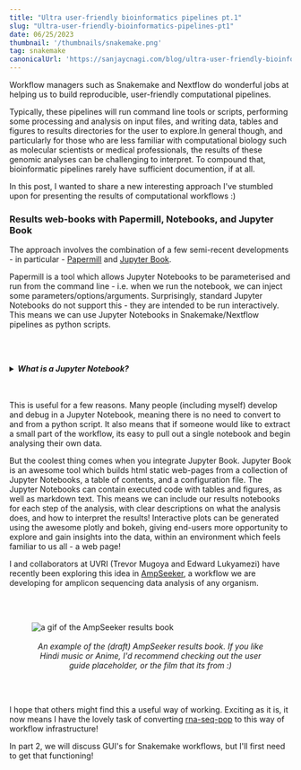 ```yaml
---
title: "Ultra user-friendly bioinformatics pipelines pt.1"
slug: "Ultra-user-friendly-bioinformatics-pipelines-pt1"
date: 06/25/2023
thumbnail: '/thumbnails/snakemake.png'
tag: snakemake
canonicalUrl: 'https://sanjaycnagi.com/blog/ultra-user-friendly-bioinformatics-pipelines-pt1/'
---
```


Workflow managers such as Snakemake and Nextflow do wonderful jobs at helping us to build reproducible, user-friendly computational pipelines. 

Typically, these pipelines will run command line tools or scripts, performing some processing and analysis on input files, and writing data, tables and figures to results directories for the user to explore.In general though, and particularly for those who are less familiar with computational biology such as molecular scientists or medical professionals, the results of these genomic analyses can be challenging to interpret. To compound that, bioinformatic pipelines rarely have sufficient documention, if at all. 

In this post, I wanted to share a new interesting approach I've stumbled upon for presenting the results of computational workflows :) 

### Results web-books with Papermill, Notebooks, and Jupyter Book

The approach involves the combination of a few semi-recent developments - in particular - [Papermill](https://github.com/nteract/papermill) and [Jupyter Book](https://jupyterbook.org/en/stable/intro.html).  

Papermill is a tool which allows Jupyter Notebooks to be parameterised and run from the command line - i.e. when we run the notebook, we can inject some parameters/options/arguments. Surprisingly, standard Jupyter Notebooks do not support this - they are intended to be run interactively. This means we can use Jupyter Notebooks in Snakemake/Nextflow pipelines as python scripts.  

<br></br>
<details>
    <summary><em><b>What is a Jupyter Notebook?</b></em></summary>
  
    A Jupyter Notebook is an interactive computing environment that allows you to create and share documents containing live code, visualizations, and explanatory text. For those familiar with R, it is similar to Rmarkdown. It provides a web-based interface where you can write and execute code in different programming languages, typically Python, but also R and more. Jupyter Notebooks enable data analysis, experimentation, and collaboration in a convenient and flexible manner.
</details>
<br></br>

This is useful for a few reasons. Many people (including myself) develop and debug in a Jupyter Notebook, meaning there is no need to convert to and from a python script. It also means that if someone would like to extract a small part of the workflow, its easy to pull out a single notebook and begin analysing their own data. 

But the coolest thing comes when you integrate Jupyter Book. Jupyter Book is an awesome tool which builds html static web-pages from a collection of Jupyter Notebooks, a table of contents, and a configuration file. The Jupyter Notebooks can contain executed code with tables and figures, as well as markdown text. This means we can include our results notebooks for each step of the analysis, with clear descriptions on what the analysis does, and how to interpret the results! Interactive plots can be generated using the awesome plotly and bokeh, giving end-users more opportunity to explore and gain insights into the data, within an environment which feels familiar to us all - a web page!

I and collaborators at UVRI (Trevor Mugoya and Edward Lukyamezi) have recently been exploring this idea in [AmpSeeker](https://github.com/sanjaynagi/AmpSeeker), a workflow we are developing for amplicon sequencing data analysis of any organism.

<br></br>

<figure>
  <img src="/results-book.gif" alt="a gif of the AmpSeeker results book"/><br></br>
    <figcaption><center><em>An example of the (draft) AmpSeeker results book. If you like Hindi music or Anime, I'd recommend checking out the user guide placeholder, or the film that its from :) </em></center></figcaption>
</figure>
<br></br>

I hope that others might find this a useful way of working. Exciting as it is, it now means I have the lovely task of converting [rna-seq-pop](https://github.com/sanjaynagi/rna-seq-pop) to this way of workflow infrastructure! 

In part 2, we will discuss GUI's for Snakemake workflows, but I'll first need to get that functioning!